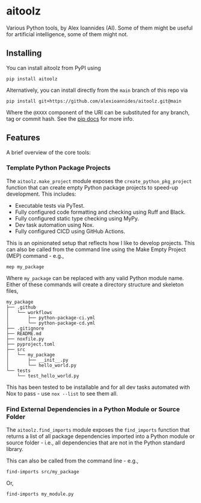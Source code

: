 # aitoolz

Various Python tools, by Alex Ioannides (AI). Some of them might be useful for artificial intelligence, some of them might not.

## Installing

You can install aitoolz from PyPI using

```text
pip install aitoolz
```

Alternatively, you can install directly from the `main` branch of this repo via

```text
pip install git+https://github.com/alexioannides/aitoolz.git@main
```

Where the `@XXXX` component of the URI can be substituted for any branch, tag or commit hash. See the [pip docs](https://pip.pypa.io/en/stable/topics/vcs-support/#supported-vcs) for more info.

## Features

A brief overview of the core tools:

### Template Python Package Projects

The `aitoolz.make_project` module exposes the `create_python_pkg_project` function that can create empty Python package projects to speed-up development. This includes:

- Executable tests via PyTest.
- Fully configured code formatting and checking using Ruff and Black.
- Fully configured static type checking using MyPy.
- Dev task automation using Nox.
- Fully configured CICD using GitHub Actions.

This is an opinionated setup that reflects how I like to develop projects. This can also be called from the command line using the Make Empty Project (MEP) command - e.g.,

```text
mep my_package
```

Where `my_package` can be replaced with any valid Python module name. Either of these commands will create a directory structure and skeleton files,

```text
my_package
├── .github
│   └── workflows
│       ├── python-package-ci.yml
│       └── python-package-cd.yml
├── .gitignore
├── README.md
├── noxfile.py
├── pyproject.toml
├── src
│   └── my_package
│       ├── __init__.py
│       └── hello_world.py
└── tests
    └── test_hello_world.py
```

This has been tested to be installable and for all dev tasks automated with Nox to pass - use `nox --list` to see them all.

### Find External Dependencies in a Python Module or Source Folder

The `aitoolz.find_imports` module exposes the `find_imports` function that returns a list of all package dependencies imported into a Python module or source folder - i.e., all dependencies that are not in the Python standard library.

This can also be called from the command line - e.g.,

```text
find-imports src/my_package
```

Or,

```text
find-imports my_module.py
```
